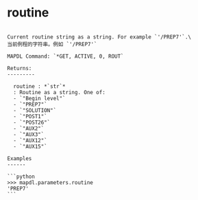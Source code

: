 # routine

````{property} property Parameters.routine: str

Current routine string as a string. For example `'/PREP7'`.\
当前例程的字符串。例如 `'/PREP7'`

MAPDL Command: `*GET, ACTIVE, 0, ROUT`

Returns:
---------

  routine : *`str`*
  : Routine as a string. One of:
  - `"Begin level"`
  - `"PREP7"`
  - `"SOLUTION"`
  - `"POST1"`
  - `"POST26"`
  - `"AUX2"`
  - `"AUX3"`
  - `"AUX12"`
  - `"AUX15"`

Examples
------

```python
>>> mapdl.parameters.routine
'PREP7'
```


````